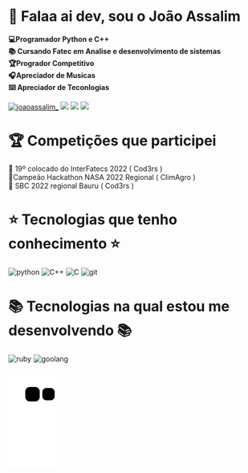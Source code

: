 # :space_invader: Falaa ai dev, sou o João Assalim

 __💻Programador Python e C++ <br>📚 Cursando Fatec em Analise e desenvolvimento de sistemas <br>🏆Progrador Competitivo<br>🎧Apreciador de Musicas <br> ⌨️ Apreciador de Teconlogias<br>__
<div style="display: inline_block">
    <a href="https://instagram.com/joaoassalim_"><img src="https://img.shields.io/badge/Instagram-100000?style=for-the-badge&logo=instagram&logoColor=purple" alt="joaoassalim_" /></a>
    <a href="https://www.linkedin.com/in/joaoassalim/"><img src="https://img.shields.io/badge/LinkedIn-100000?style=for-the-badge&logo=linkedIn&logoColor=blue" /></a>
    <a href="https://wa.me/+55014997290453"><img src="https://img.shields.io/badge/WhatsApp-100000?style=for-the-badge&logo=WhatsApp&logoColor=green" /></a>
    <a href="https://www.youtube.com/channel/UCVHfoyK48jxrVqwoFm-ew_g"><img src="https://img.shields.io/badge/YouTube-100000?style=for-the-badge&logo=YouTube&logoColor=red" /></a>
</div>

# :trophy: Competições que participei

🏅 19º colocado do InterFatecs 2022 ( Cod3rs ) <br>
🥇Campeão Hackathon NASA 2022 Regional ( ClimAgro ) <br>
🏅 SBC 2022 regional Bauru ( Cod3rs ) <br>


# :star: Tecnologias que tenho conhecimento :star: ##
  <div style="display: inline_block">
     <img align="center" alt="python" src="https://img.shields.io/badge/Python-16537e?style=for-the-badge&logo=python&logoColor=yellow" />
     <img align="center" alt="C++" src="https://img.shields.io/badge/C++-16537e?style=for-the-badge&logo=Cplusplus&logoColor=purple" />
    <img align="center" alt="C" src="https://img.shields.io/badge/C-16537e?style=for-the-badge&logo=C&logoColor=blue" />
    <img align="center" alt="git" src="https://img.shields.io/badge/Git-16537e?style=for-the-badge&logo=git&logoColor=orange" />
 </div>
 

# :books: Tecnologias na qual estou me desenvolvendo :books: ##
<div style="display: inline_block">
  <img align="center" alt="ruby" src="https://img.shields.io/badge/Ruby-16537e?style=for-the-badge&logo=ruby&logoColor=red" />
  <img align="center" alt="goolang" src="https://img.shields.io/badge/Goolang-16537e?style=for-the-badge&logo=go&logoColor=blue" />
 </div>
 


![snake gif](https://github.com/JoaoAssalim/JoaoAssalim/blob/output/github-contribution-grid-snake.svg)

